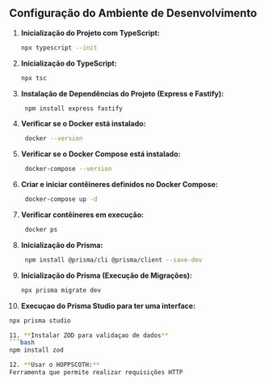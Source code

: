 ## Configuração do Ambiente de Desenvolvimento

1. **Inicialização do Projeto com TypeScript:**
   ```bash
   npx typescript --init

2. **Inicialização do TypeScript:**
   ```bash
   npx tsc

3. **Instalação de Dependências do Projeto (Express e Fastify):**
   ```bash
    npm install express fastify

4. **Verificar se o Docker está instalado:**
   ```bash
    docker --version

5. **Verificar se o Docker Compose está instalado:**
   ```bash
    docker-compose --version

6. **Criar e iniciar contêineres definidos no Docker Compose:**
   ```bash
    docker-compose up -d

7. **Verificar contêineres em execução:**
   ```bash
    docker ps

8. **Inicialização do Prisma:**
   ```bash
    npm install @prisma/cli @prisma/client --save-dev

9. **Inicialização do Prisma (Execução de Migrações):**
   ```bash
   npx prisma migrate dev

10. **Execuçao do Prisma Studio para ter uma interface:**
   ```bash
   npx prisma studio

11. **Instalar ZOD para validaçao de dados**
   ```bash
   npm install zod

12. **Usar o HOPPSCOTH:**
   Ferramenta que permite realizar requisições HTTP



